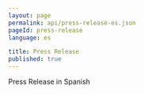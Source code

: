 ```yaml
---
layout: page
permalink: api/press-release-es.json
pageId: press-release
language: es

title: Press Release
published: true
---
```


Press Release in Spanish